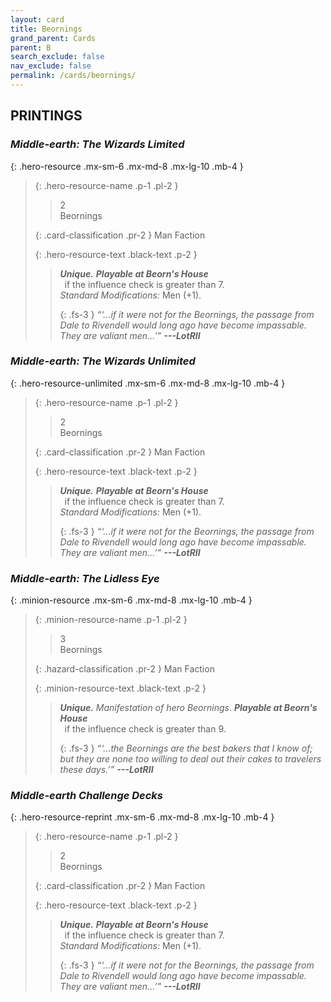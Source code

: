 ```yaml
---
layout: card
title: Beornings
grand_parent: Cards
parent: B
search_exclude: false
nav_exclude: false
permalink: /cards/beornings/
---
```


## PRINTINGS


### _Middle-earth: The Wizards Limited_

{: .hero-resource .mx-sm-6 .mx-md-8 .mx-lg-10 .mb-4 }
> {: .hero-resource-name .p-1 .pl-2 }
> > <div class="card-mp">2</div>
> > <div class="card-name">Beornings</div>
>
> {: .card-classification .pr-2 }
> Man Faction
>
> {: .hero-resource-text .black-text .p-2 }
> > _**Unique.**_ _**Playable at Beorn's House**_ <br>&ensp;if the influence check is greater than 7.  <br>_Standard Modifications:_ Men (+1). 
> > 
> > {: .fs-3 } 
> > _“‘...if it were not for the Beornings, the passage from Dale to Rivendell would long ago have become impassable. They are valiant men...’”_ ***---&#65279;LotRII*** 
> 

### _Middle-earth: The Wizards Unlimited_

{: .hero-resource-unlimited .mx-sm-6 .mx-md-8 .mx-lg-10 .mb-4 }
> {: .hero-resource-name .p-1 .pl-2 }
> > <div class="card-mp">2</div>
> > <div class="card-name">Beornings</div>
>
> {: .card-classification .pr-2 }
> Man Faction
>
> {: .hero-resource-text .black-text .p-2 }
> > _**Unique.**_ _**Playable at Beorn's House**_ <br>&ensp;if the influence check is greater than 7.  <br>_Standard Modifications:_ Men (+1). 
> > 
> > {: .fs-3 } 
> > _“‘...if it were not for the Beornings, the passage from Dale to Rivendell would long ago have become impassable. They are valiant men...’”_ ***---&#65279;LotRII*** 
> 

### _Middle-earth: The Lidless Eye_

{: .minion-resource .mx-sm-6 .mx-md-8 .mx-lg-10 .mb-4 }
> {: .minion-resource-name .p-1 .pl-2 }
> > <div class="hazard-mp">3</div>
> > <div class="card-name">Beornings</div>
>
> {: .hazard-classification .pr-2 }
> Man Faction
>
> {: .minion-resource-text .black-text .p-2 }
> > _**Unique.**_ _Manifestation of hero Beornings_. ***Playable at Beorn's House*** <br>&ensp;if the influence check is greater than 9.   
> > 
> > {: .fs-3 } 
> > _“‘...the Beornings are the best bakers that I know of; but they are none too willing to deal out their cakes to travelers these days.’”_ ***---&#65279;LotRII*** 
> 

### _Middle-earth Challenge Decks_

{: .hero-resource-reprint .mx-sm-6 .mx-md-8 .mx-lg-10 .mb-4 }
> {: .hero-resource-name .p-1 .pl-2 }
> > <div class="card-mp">2</div>
> > <div class="card-name">Beornings</div>
>
> {: .card-classification .pr-2 }
> Man Faction
>
> {: .hero-resource-text .black-text .p-2 }
> > _**Unique.**_ _**Playable at Beorn's House**_ <br>&ensp;if the influence check is greater than 7.  <br>_Standard Modifications:_ Men (+1). 
> > 
> > {: .fs-3 } 
> > _“‘...if it were not for the Beornings, the passage from Dale to Rivendell would long ago have become impassable. They are valiant men...’”_ ***---&#65279;LotRII*** 
> 
